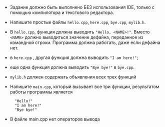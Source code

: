 * Задание должно быть выполнено БЕЗ использования IDE, только с помощью компилятора и текстового редактора.
* Напишите простые файлы `hello.cpp`, `here.cpp`, `bye.cpp`, `mylib.h`.
* В `hello.cpp`, функция должна выводить `"Hello, <NAME>!"`. Вместо `<NAME>` должно
выводиться значение дефайна, переданное из командной строки. Программа должна
работать, даже если дефайна нет.
* в `here.cpp` , другая функция должна выводить `"I am here!"`;
* еще одна функция должна выводить `"Bye bye!"` в `bye.cpp`.
* `mylib.h` должен содержать объявления всех трех функций
* Напишите `main.cpp`, который вызывает все три функции, результатом работы программы
является 
        
        "Hello!"
        "I am here!"
        "Bye bye!"
* В файле main.cpp нет операторов вывода

